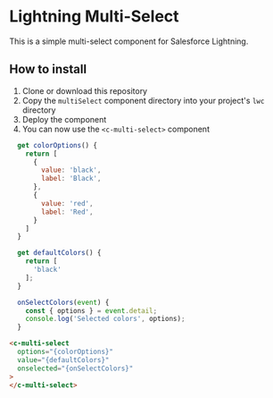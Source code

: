 # Lightning Multi-Select

This is a simple multi-select component for Salesforce Lightning.

## How to install

1. Clone or download this repository
2. Copy the `multiSelect` component directory into your project's `lwc` directory
3. Deploy the component
4. You can now use the `<c-multi-select>` component

```js
  get colorOptions() {
    return [
      {
        value: 'black',
        label: 'Black',
      },
      {
        value: 'red',
        label: 'Red',
      }
    ]
  }

  get defaultColors() {
    return [
      'black'
    ];
  }

  onSelectColors(event) {
    const { options } = event.detail;
    console.log('Selected colors', options);
  }
```

```html
<c-multi-select
  options="{colorOptions}"
  value="{defaultColors}"
  onselected="{onSelectColors}"
>
</c-multi-select>
```

